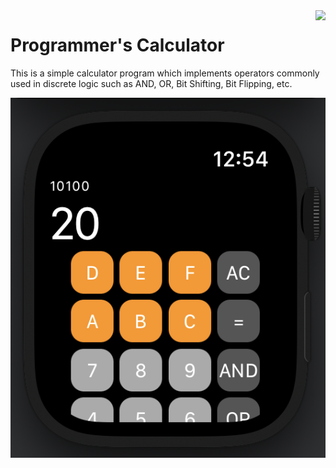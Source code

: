 <img src="icon.png" align="right" />

# Programmer's Calculator
This is a simple calculator program which implements operators commonly used in discrete logic such as AND, OR, Bit Shifting, Bit Flipping, etc.

![Alt Text](/readMeSources/Img1.png?raw=true "Optional Title")
